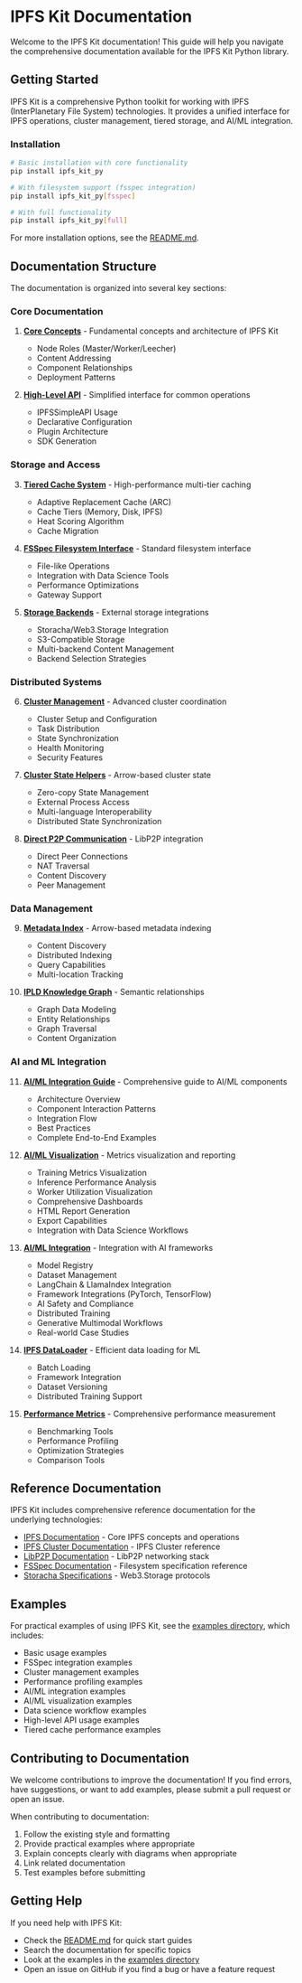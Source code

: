 # IPFS Kit Documentation

Welcome to the IPFS Kit documentation! This guide will help you navigate the comprehensive documentation available for the IPFS Kit Python library.

## Getting Started

IPFS Kit is a comprehensive Python toolkit for working with IPFS (InterPlanetary File System) technologies. It provides a unified interface for IPFS operations, cluster management, tiered storage, and AI/ML integration.

### Installation

```bash
# Basic installation with core functionality
pip install ipfs_kit_py

# With filesystem support (fsspec integration)
pip install ipfs_kit_py[fsspec]

# With full functionality
pip install ipfs_kit_py[full]
```

For more installation options, see the [README.md](../README.md#installation).

## Documentation Structure

The documentation is organized into several key sections:

### Core Documentation

1. [**Core Concepts**](core_concepts.md) - Fundamental concepts and architecture of IPFS Kit
   - Node Roles (Master/Worker/Leecher)
   - Content Addressing
   - Component Relationships
   - Deployment Patterns

2. [**High-Level API**](high_level_api.md) - Simplified interface for common operations
   - IPFSSimpleAPI Usage
   - Declarative Configuration
   - Plugin Architecture
   - SDK Generation

### Storage and Access

3. [**Tiered Cache System**](tiered_cache.md) - High-performance multi-tier caching
   - Adaptive Replacement Cache (ARC)
   - Cache Tiers (Memory, Disk, IPFS)
   - Heat Scoring Algorithm
   - Cache Migration

4. [**FSSpec Filesystem Interface**](fsspec_integration.md) - Standard filesystem interface
   - File-like Operations
   - Integration with Data Science Tools
   - Performance Optimizations
   - Gateway Support

5. [**Storage Backends**](storage_backends.md) - External storage integrations
   - Storacha/Web3.Storage Integration
   - S3-Compatible Storage
   - Multi-backend Content Management
   - Backend Selection Strategies

### Distributed Systems

6. [**Cluster Management**](cluster_management.md) - Advanced cluster coordination
   - Cluster Setup and Configuration
   - Task Distribution
   - State Synchronization
   - Health Monitoring
   - Security Features

7. [**Cluster State Helpers**](cluster_state_helpers.md) - Arrow-based cluster state
   - Zero-copy State Management
   - External Process Access
   - Multi-language Interoperability
   - Distributed State Synchronization

8. [**Direct P2P Communication**](libp2p_integration.md) - LibP2P integration
   - Direct Peer Connections
   - NAT Traversal
   - Content Discovery
   - Peer Management

### Data Management

9. [**Metadata Index**](metadata_index.md) - Arrow-based metadata indexing
   - Content Discovery
   - Distributed Indexing
   - Query Capabilities
   - Multi-location Tracking

10. [**IPLD Knowledge Graph**](knowledge_graph.md) - Semantic relationships
    - Graph Data Modeling
    - Entity Relationships
    - Graph Traversal
    - Content Organization

### AI and ML Integration

11. [**AI/ML Integration Guide**](ai_ml_integration_guide.md) - Comprehensive guide to AI/ML components
    - Architecture Overview
    - Component Interaction Patterns
    - Integration Flow
    - Best Practices
    - Complete End-to-End Examples

12. [**AI/ML Visualization**](ai_ml_visualization.md) - Metrics visualization and reporting
    - Training Metrics Visualization
    - Inference Performance Analysis
    - Worker Utilization Visualization
    - Comprehensive Dashboards
    - HTML Report Generation
    - Export Capabilities
    - Integration with Data Science Workflows

13. [**AI/ML Integration**](ai_ml_integration.md) - Integration with AI frameworks
    - Model Registry
    - Dataset Management
    - LangChain & LlamaIndex Integration
    - Framework Integrations (PyTorch, TensorFlow)
    - AI Safety and Compliance
    - Distributed Training
    - Generative Multimodal Workflows
    - Real-world Case Studies

14. [**IPFS DataLoader**](ipfs_dataloader.md) - Efficient data loading for ML
    - Batch Loading
    - Framework Integration
    - Dataset Versioning
    - Distributed Training Support

15. [**Performance Metrics**](performance_metrics.md) - Comprehensive performance measurement
    - Benchmarking Tools
    - Performance Profiling
    - Optimization Strategies
    - Comparison Tools

## Reference Documentation

IPFS Kit includes comprehensive reference documentation for the underlying technologies:

- [IPFS Documentation](ipfs-docs/docs/concepts/README.md) - Core IPFS concepts and operations
- [IPFS Cluster Documentation](ipfs_cluster/content/documentation/README.md) - IPFS Cluster reference
- [LibP2P Documentation](libp2p_docs/content/concepts/README.md) - LibP2P networking stack
- [FSSpec Documentation](filesystem_spec/docs/source/index.rst) - Filesystem specification reference
- [Storacha Specifications](storacha_specs/Readme.md) - Web3.Storage protocols

## Examples

For practical examples of using IPFS Kit, see the [examples directory](../examples/README.md), which includes:

- Basic usage examples
- FSSpec integration examples
- Cluster management examples
- Performance profiling examples
- AI/ML integration examples
- AI/ML visualization examples
- Data science workflow examples
- High-level API usage examples
- Tiered cache performance examples

## Contributing to Documentation

We welcome contributions to improve the documentation! If you find errors, have suggestions, or want to add examples, please submit a pull request or open an issue.

When contributing to documentation:

1. Follow the existing style and formatting
2. Provide practical examples where appropriate
3. Explain concepts clearly with diagrams when appropriate
4. Link related documentation
5. Test examples before submitting

## Getting Help

If you need help with IPFS Kit:

- Check the [README.md](../README.md) for quick start guides
- Search the documentation for specific topics
- Look at the examples in the [examples directory](../examples/)
- Open an issue on GitHub if you find a bug or have a feature request